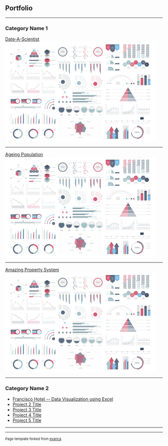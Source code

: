## Portfolio

---

### Category Name 1 

[Date-A-Scientist](/sample_page)
<img src="images/dummy_thumbnail.jpg?raw=true"/>

---
[Ageing Population](/pdf/sample_presentation.pdf)
<img src="images/dummy_thumbnail.jpg?raw=true"/>

---
[Amazing Property System](http://example.com/)
<img src="images/dummy_thumbnail.jpg?raw=true"/>

---

### Category Name 2

- [Francisco Hotel -- Data Visualization using Excel](http://example.com/)
- [Project 2 Title](http://example.com/)
- [Project 3 Title](http://example.com/)
- [Project 4 Title](http://example.com/)
- [Project 5 Title](http://example.com/)

---




---
<p style="font-size:11px">Page template forked from <a href="https://github.com/evanca/quick-portfolio">evanca</a></p>
<!-- Remove above link if you don't want to attibute -->
